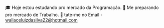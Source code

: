 🎓 Hoje estou estudando pro mercado da Programação.
💼 Me preparando pro mercado de Trabalho.
📧  tate-me no Email -  wallaceluizdasilva22@hotmail.com
